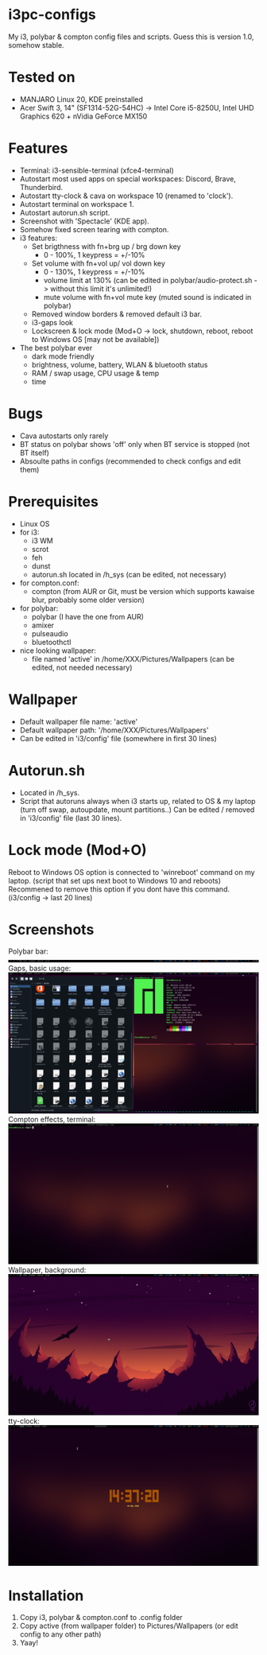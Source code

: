 # i3pc-configs
My i3, polybar &amp; compton config files and scripts.
Guess this is version 1.0, somehow stable.

# Tested on
- MANJARO Linux 20, KDE preinstalled
- Acer Swift 3, 14" (SF1314-52G-54HC) -> Intel Core i5-8250U, Intel UHD Graphics 620 + nVidia GeForce MX150

# Features
- Terminal: i3-sensible-terminal (xfce4-terminal)
- Autostart most used apps on special workspaces: Discord, Brave, Thunderbird.
- Autostart tty-clock & cava on workspace 10 (renamed to 'clock').
- Autostart terminal on workspace 1.
- Autostart autorun.sh script.
- Screenshot with 'Spectacle' (KDE app).
- Somehow fixed screen tearing with compton.
- i3 features:
    - Set brigthness with fn+brg up / brg down key
        - 0 - 100%, 1 keypress = +/-10%
    - Set volume with fn+vol up/ vol down key
        - 0 - 130%, 1 keypress = +/-10%
        - volume limit at 130% (can be edited in polybar/audio-protect.sh -> without this limit it's unlimited!)
        - mute volume with fn+vol mute key (muted sound is indicated in polybar)
    - Removed window borders & removed default i3 bar.
    - i3-gaps look
    - Lockscreen & lock mode (Mod+O -> lock, shutdown, reboot, reboot to Windows OS [may not be available])
- The best polybar ever
    - dark mode friendly
    - brightness, volume, battery, WLAN & bluetooth status
    - RAM / swap usage, CPU usage & temp
    - time

# Bugs
- Cava autostarts only rarely
- BT status on polybar shows 'off' only when BT service is stopped (not BT itself)
- Absoulte paths in configs (recommended to check configs and edit them)

# Prerequisites
- Linux OS
- for i3:
    - i3 WM
    - scrot
    - feh
    - dunst
    - autorun.sh located in /h_sys (can be edited, not necessary)
- for compton.conf:
    - compton (from AUR or Git, must be version which supports kawaise blur, probably some older version)
- for polybar:
    - polybar (I have the one from AUR)
    - amixer
    - pulseaudio
    - bluetoothctl
- nice looking wallpaper:
    - file named 'active' in /home/XXX/Pictures/Wallpapers (can be edited, not needed necessary)
    
# Wallpaper
- Default wallpaper file name: 'active'
- Default wallpaper path: '/home/XXX/Pictures/Wallpapers'
- Can be edited in 'i3/config' file (somewhere in first 30 lines)

# Autorun.sh
- Located in /h_sys.
- Script that autoruns always when i3 starts up, related to OS & my laptop (turn off swap, autoupdate, mount partitions..)
Can be edited / removed in 'i3/config' file (last 30 lines).

# Lock mode (Mod+O)
Reboot to Windows OS option is connected to 'winreboot' command on my laptop. (script that set ups next boot to Windows 10 and reboots) Recommened to remove this option if you dont have this command. (i3/config -> last 20 lines)

# Screenshots
Polybar bar:
![Bar](https://github.com/horsecz/i3pc-configs/blob/master/screenshots/polybar.png?raw=true)
Gaps, basic usage:
![Gaps](https://github.com/horsecz/i3pc-configs/blob/master/screenshots/gaps-usage.png?raw=true)
Compton effects, terminal:
![Compton-Terminal](https://github.com/horsecz/i3pc-configs/blob/master/screenshots/terminal-compton.png?raw=true)
Wallpaper, background:
![Wallpaper](https://github.com/horsecz/i3pc-configs/blob/master/screenshots/wallpaper-bg.png?raw=true)
tty-clock:
![Clock](https://github.com/horsecz/i3pc-configs/blob/master/screenshots/clock.png?raw=true)

# Installation
1) Copy i3, polybar & compton.conf to .config folder
2) Copy active (from wallpaper folder) to Pictures/Wallpapers (or edit config to any other path)
3) Yaay!
